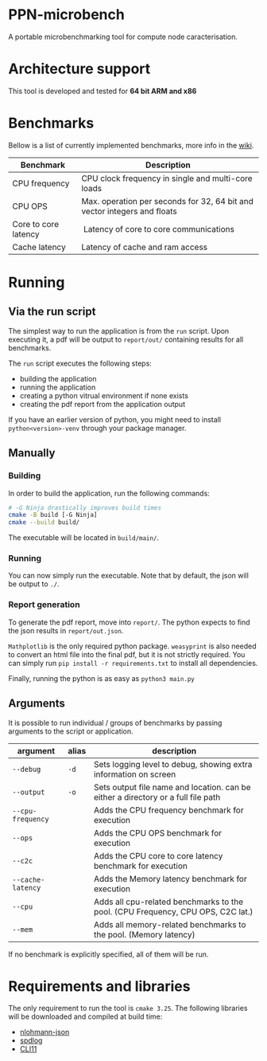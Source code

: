 # PPN-microbench

A portable microbenchmarking tool for compute node caracterisation.

# Architecture support

This tool is developed and tested for **64 bit ARM and x86**

# Benchmarks

Bellow is a list of currently implemented benchmarks, more info in the [wiki](https://github.com/ppn-microbench/ppn-microbench/wiki).

| Benchmark | Description |
|---|---|
| CPU frequency | CPU clock frequency in single and multi-core loads |
| CPU OPS | Max. operation per seconds for 32, 64 bit and vector integers and floats |
| Core to core latency | Latency of core to core communications |
| Cache latency | Latency of cache and ram access |

# Running

## Via the run script

The simplest way to run the application is from the `run` script. Upon executing it, a pdf will be output to `report/out/` containing results for all benchmarks.

The `run` script executes the following steps:
 - building the application
 - running the application
 - creating a python vitrual environment if none exists
 - creating the pdf report from the application output

If you have an earlier version of python, you might need to install `python<version>-venv` through your package manager.

## Manually

### Building

In order to build the application, run the following commands:

```bash
# -G Ninja drastically improves build times
cmake -B build [-G Ninja]
cmake --build build/
```

The executable will be located in `build/main/`.

### Running

You can now simply run the executable. Note that by default, the json will be output to `./`.

### Report generation

To generate the pdf report, move into `report/`. The python expects to find the json results in `report/out.json`.

`Mathplotlib` is the only required python package. `weasyprint` is also needed to convert an html file into the final pdf, but it is not strictly required. You can simply run `pip install -r requirements.txt` to install all dependencies.

Finally, running the python is as easy as `python3 main.py`

## Arguments

It is possible to run individual / groups of benchmarks by passing arguments to the script or application.

| argument           | alias | description                                                                       |
| ------------------ | ----- | --------------------------------------------------------------------------------- |
| `--debug`          | `-d`  | Sets logging level to debug, showing extra information on screen                  |
| `--output`         | `-o`  | Sets output file name and location. can be either a directory or a full file path |
| `--cpu-frequency`  |       | Adds the CPU frequency benchmark for execution                                    |
| `--ops`            |       | Adds the CPU OPS benchmark for execution                                          |
| `--c2c`            |       | Adds the CPU core to core latency benchmark for execution                         |
| `--cache-latency`  |       | Adds the Memory latency benchmark for execution                                   |
| `--cpu`            |       | Adds all cpu-related benchmarks to the pool. (CPU Frequency, CPU OPS, C2C lat.)   |
| `--mem`            |       | Adds all memory-related benchmarks to the pool. (Memory latency)                  |

If no benchmark is explicitly specified, all of them will be run.

# Requirements and libraries

The only requirement to run the tool is `cmake 3.25`. The following libraries will be downloaded and compiled at build time:
 - [nlohmann-json](https://github.com/nlohmann/json)
 - [spdlog](https://github.com/gabime/spdlog)
 - [CLI11](https://github.com/CLIUtils/CLI11)